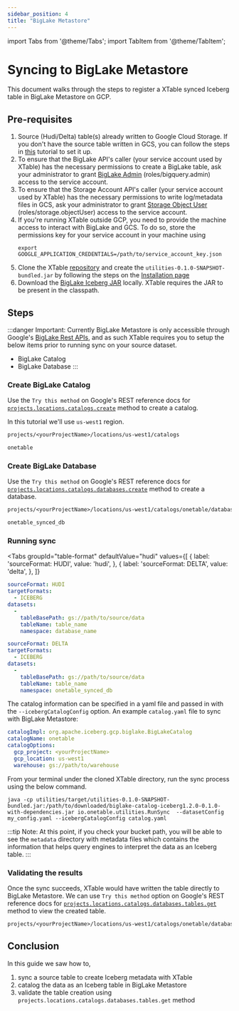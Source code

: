 ```yaml
---
sidebar_position: 4
title: "BigLake Metastore"
---
```


import Tabs from '@theme/Tabs';
import TabItem from '@theme/TabItem';

# Syncing to BigLake Metastore
This document walks through the steps to register a XTable synced Iceberg table in BigLake Metastore on GCP.

## Pre-requisites
1. Source (Hudi/Delta) table(s) already written to Google Cloud Storage.
   If you don't have the source table written in GCS,
   you can follow the steps in [this](/docs/how-to#create-dataset) tutorial to set it up.
2. To ensure that the BigLake API's caller (your service account used by XTable) has the
   necessary permissions to create a BigLake table, ask your administrator to grant [BigLake Admin](https://cloud.google.com/iam/docs/understanding-roles#biglake.admin) (roles/bigquery.admin)
   access to the service account.
3. To ensure that the Storage Account API's caller (your service account used by XTable) has the
   necessary permissions to write log/metadata files in GCS, ask your administrator to grant [Storage Object User](https://cloud.google.com/storage/docs/access-control/iam-roles) (roles/storage.objectUser)
   access to the service account.
4. If you're running XTable outside GCP, you need to provide the machine access to interact with BigLake and GCS.
   To do so, store the permissions key for your service account in your machine using 
   ```shell
   export GOOGLE_APPLICATION_CREDENTIALS=/path/to/service_account_key.json
   ```
5. Clone the XTable [repository](https://github.com/onetable-io/onetable) and create the
   `utilities-0.1.0-SNAPSHOT-bundled.jar` by following the steps on the [Installation page](/docs/setup)
6. Download the [BigLake Iceberg JAR](gs://spark-lib/biglake/biglake-catalog-iceberg1.2.0-0.1.0-with-dependencies.jar) locally.
   XTable requires the JAR to be present in the classpath.

## Steps
:::danger Important:
Currently BigLake Metastore is only accessible through Google's 
[BigLake Rest APIs](https://cloud.google.com/bigquery/docs/reference/biglake/rest), and as such
XTable requires you to setup the below items prior to running sync on your source dataset.
   * BigLake Catalog
   * BigLake Database
:::

### Create BigLake Catalog
Use the `Try this method` on Google's REST reference docs for
[`projects.locations.catalogs.create`](https://cloud.google.com/bigquery/docs/reference/biglake/rest/v1/projects.locations.catalogs/create)
method to create a catalog.

In this tutorial we'll use `us-west1` region.
```rest md title="parent"
projects/<yourProjectName>/locations/us-west1/catalogs
```
```rest md title="catalogId"
onetable
```

### Create BigLake Database
Use the `Try this method` on Google's REST reference docs for
[`projects.locations.catalogs.databases.create`](https://cloud.google.com/bigquery/docs/reference/biglake/rest/v1/projects.locations.catalogs/create)
method to create a database.
```rest md title="parent"
projects/<yourProjectName>/locations/us-west1/catalogs/onetable/databases
```
```rest md title="databaseId"
onetable_synced_db
```

### Running sync

<Tabs
groupId="table-format"
defaultValue="hudi"
values={[
{ label: 'sourceFormat: HUDI', value: 'hudi', },
{ label: 'sourceFormat: DELTA', value: 'delta', },
]}
>
<TabItem value="hudi">

```yaml md title="yaml"
sourceFormat: HUDI
targetFormats:
  - ICEBERG
datasets:
  -
    tableBasePath: gs://path/to/source/data
    tableName: table_name
    namespace: database_name
```
</TabItem>

<TabItem value="delta">

```yaml md title="yaml"
sourceFormat: DELTA
targetFormats:
  - ICEBERG
datasets:
  -
    tableBasePath: gs://path/to/source/data
    tableName: table_name
    namespace: onetable_synced_db
```

</TabItem>
</Tabs>

The catalog information can be specified in a yaml file and passed in with the `--icebergCatalogConfig` option. 
An example `catalog.yaml` file to sync with BigLake Metastore:

```yaml md title="yaml"
catalogImpl: org.apache.iceberg.gcp.biglake.BigLakeCatalog
catalogName: onetable
catalogOptions:
  gcp_project: <yourProjectName>
  gcp_location: us-west1
  warehouse: gs://path/to/warehouse
```

From your terminal under the cloned XTable directory, run the sync process using the below command.

```shell md title="shell"
java -cp utilities/target/utilities-0.1.0-SNAPSHOT-bundled.jar:/path/to/downloaded/biglake-catalog-iceberg1.2.0-0.1.0-with-dependencies.jar io.onetable.utilities.RunSync  --datasetConfig my_config.yaml --icebergCatalogConfig catalog.yaml
```

:::tip Note:
At this point, if you check your bucket path, you will be able to see the `metadata` directory
with metadata files which contains the information that helps query engines
to interpret the data as an Iceberg table.
:::

### Validating the results
Once the sync succeeds, XTable would have written the table directly to BigLake Metastore.
We can use `Try this method` option on Google's REST reference docs for
[`projects.locations.catalogs.databases.tables.get`](https://cloud.google.com/bigquery/docs/reference/biglake/rest/v1/projects.locations.catalogs.databases.tables/get)
method to view the created table.
```rest md title="name"
projects/<yourProjectName>/locations/us-west1/catalogs/onetable/databases/onetable_synced_db/tables/table_name
```

## Conclusion
In this guide we saw how to,
1. sync a source table to create Iceberg metadata with XTable
2. catalog the data as an Iceberg table in BigLake Metastore
3. validate the table creation using `projects.locations.catalogs.databases.tables.get` method
